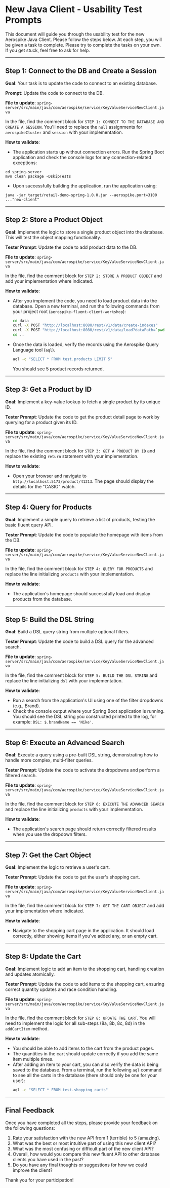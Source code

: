 # New Java Client - Usability Test Prompts

This document will guide you through the usability test for the new Aerospike Java Client. Please follow the steps below. At each step, you will be given a task to complete. Please try to complete the tasks on your own. If you get stuck, feel free to ask for help.

---

## Step 1: Connect to the DB and Create a Session

**Goal**: Your task is to update the code to connect to an existing database.

**Prompt**: Update the code to connect to the DB.

**File to update**: `spring-server/src/main/java/com/aerospike/service/KeyValueServiceNewClient.java`

In the file, find the comment block for `STEP 1: CONNECT TO THE DATABASE AND CREATE A SESSION`. You'll need to replace the `null` assignments for `aerospikeCluster` and `session` with your implementation.

**How to validate**:
*   The application starts up without connection errors. Run the Spring Boot application and check the console logs for any connection-related exceptions: 
```shell
cd spring-server
mvn clean package -DskipTests
```
*   Upon successfully building the application, run the application using:
```shell
java -jar target/retail-demo-spring-1.0.0.jar --aerospike.port=3100 ..."new-client"
```

---

## Step 2: Store a Product Object

**Goal**: Implement the logic to store a single product object into the database. This will test the object mapping functionality.

**Tester Prompt**: Update the code to add product data to the DB.

**File to update**: `spring-server/src/main/java/com/aerospike/service/KeyValueServiceNewClient.java`

In the file, find the comment block for `STEP 2: STORE A PRODUCT OBJECT` and add your implementation where indicated.

**How to validate**:
*   After you implement the code, you need to load product data into the database. Open a new terminal, and run the following commands from your project root (`aerospike-fluent-client-workshop`):
    ```bash
    cd data
    curl -X POST "http://localhost:8080/rest/v1/data/create-indexes"
    curl -X POST "http://localhost:8080/rest/v1/data/load?dataPath=`pwd`"
    cd ..
    ```
*   Once the data is loaded, verify the records using the Aerospike Query Language tool (`aql`). 
    ```bash
    aql -c "SELECT * FROM test.products LIMIT 5"
    ```
    You should see 5 product records returned.

---

## Step 3: Get a Product by ID

**Goal**: Implement a key-value lookup to fetch a single product by its unique ID.

**Tester Prompt**: Update the code to get the product detail page to work by querying for a product given its ID.

**File to update**: `spring-server/src/main/java/com/aerospike/service/KeyValueServiceNewClient.java`

In the file, find the comment block for `STEP 3: GET A PRODUCT BY ID` and replace the existing `return` statement with your implementation.

**How to validate**:
*   Open your browser and navigate to `http://localhost:5173/product/41213`. The page should display the details for the "CASIO" watch.

---

## Step 4: Query for Products

**Goal**: Implement a simple query to retrieve a list of products, testing the basic fluent query API.

**Tester Prompt**: Update the code to populate the homepage with items from the DB.

**File to update**: `spring-server/src/main/java/com/aerospike/service/KeyValueServiceNewClient.java`

In the file, find the comment block for `STEP 4: QUERY FOR PRODUCTS` and replace the line initializing `products` with your implementation.

**How to validate**:
*   The application's homepage should successfully load and display products from the database.

---

## Step 5: Build the DSL String

**Goal**: Build a DSL query string from multiple optional filters.

**Tester Prompt**: Update the code to build a DSL query for the advanced search.

**File to update**: `spring-server/src/main/java/com/aerospike/service/KeyValueServiceNewClient.java`

In the file, find the comment block for `STEP 5: BUILD THE DSL STRING` and replace the line initializing `dsl` with your implementation.

**How to validate**:
*   Run a search from the application's UI using one of the filter dropdowns (e.g., Brand).
*   Check the console output where your Spring Boot application is running. You should see the DSL string you constructed printed to the log, for example: `DSL: $.brandName == 'Nike'`.

---

## Step 6: Execute an Advanced Search

**Goal**: Execute a query using a pre-built DSL string, demonstrating how to handle more complex, multi-filter queries.

**Tester Prompt**: Update the code to activate the dropdowns and perform a filtered search.

**File to update**: `spring-server/src/main/java/com/aerospike/service/KeyValueServiceNewClient.java`

In the file, find the comment block for `STEP 6: EXECUTE THE ADVANCED SEARCH` and replace the line initializing `products` with your implementation.

**How to validate**:
*   The application's search page should return correctly filtered results when you use the dropdown filters.

---

## Step 7: Get the Cart Object

**Goal**: Implement the logic to retrieve a user's cart.

**Tester Prompt**: Update the code to get the user's shopping cart.

**File to update**: `spring-server/src/main/java/com/aerospike/service/KeyValueServiceNewClient.java`

In the file, find the comment block for `STEP 7: GET THE CART OBJECT` and add your implementation where indicated.

**How to validate**:
*   Navigate to the shopping cart page in the application. It should load correctly, either showing items if you've added any, or an empty cart.

---

## Step 8: Update the Cart

**Goal**: Implement logic to add an item to the shopping cart, handling creation and updates atomically.

**Tester Prompt**: Update the code to add items to the shopping cart, ensuring correct quantity updates and race condition handling.

**File to update**: `spring-server/src/main/java/com/aerospike/service/KeyValueServiceNewClient.java`

In the file, find the comment block for `STEP 8: UPDATE THE CART`. You will need to implement the logic for all sub-steps (8a, 8b, 8c, 8d) in the `addCartItem` method.

**How to validate**:
*   You should be able to add items to the cart from the product pages.
*   The quantities in the cart should update correctly if you add the same item multiple times.
*   After adding an item to your cart, you can also verify the data is being saved to the database. From a terminal, run the following `aql` command to see all the carts in the database (there should only be one for your user):
    ```bash
    aql -c "SELECT * FROM test.shopping_carts"
    ```

---

## Final Feedback

Once you have completed all the steps, please provide your feedback on the following questions:

1.  Rate your satisfaction with the new API from 1 (terrible) to 5 (amazing).
2.  What was the best or most intuitive part of using this new client API?
3.  What was the most confusing or difficult part of the new client API?
4.  Overall, how would you compare this new fluent API to other database clients you have used in the past?
5.  Do you have any final thoughts or suggestions for how we could improve the client?

Thank you for your participation!
